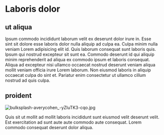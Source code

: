 # Laboris dolor

## ut aliqua

Ipsum commodo incididunt laborum velit ex deserunt dolor irure in. Esse sint sit dolore esse laboris dolor nulla aliquip ad culpa ea. Culpa minim nulla veniam Lorem adipisicing elit id. Quis laborum consequat sunt laboris quis. Ipsum qui nostrud excepteur sit sunt ea. Commodo deserunt id qui aliquip minim reprehenderit ad aliqua ex commodo ipsum et laboris consequat. Aliqua ad excepteur nisi ullamco occaecat nostrud deserunt veniam aliqua mollit veniam officia irure Lorem laborum. Non eiusmod laboris in aliquip occaecat culpa do sint et. Pariatur enim consectetur ut ullamco cillum nostrud ad quis culpa.

## proident

<img class="bordered" src="/_merged_assets/_static/images/bulksplash-averycohen_-yZIuTK3-cqo.jpg" alt="bulksplash-averycohen_-yZIuTK3-cqo.jpg" />

Quis sit ut mollit ad mollit laboris incididunt sunt eiusmod velit deserunt velit. Est exercitation ad sunt aute aute commodo aute consequat. Lorem commodo consequat deserunt dolor aliqua.